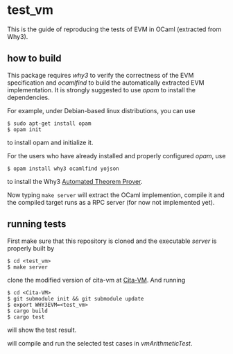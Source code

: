 # test_vm

This is the guide of reproducing the tests of EVM in OCaml (extracted from Why3).

## how to build

This package requires *why3* to verify the correctness of the EVM specification and *ocamlfind* to 
build the automatically extracted EVM implementation. It is strongly suggested to use *opam* to 
install the dependencies.

For example, under Debian-based linux distributions, you can use

```
$ sudo apt-get install opam
$ opam init
```
to install opam and initialize it.

For the users who have already installed and properly configured *opam*, use
```
$ opam install why3 ocamlfind yojson
```
to install the Why3 [Automated Theorem Prover](http://why3.lri.fr/).

Now typing `make server` will extract the OCaml implemention, compile it and the compiled target
runs as a RPC server (for now not implemented yet).

## running tests

First make sure that this repository is cloned and the executable *server* is properly built by

```
$ cd <test_vm>
$ make server
```

clone the modified version of cita-vm at [Cita-VM](https://github.com/liyi-david/cita-vm). And running

```
$ cd <Cita-VM>
$ git submodule init && git submodule update
$ export WHY3EVM=<test_vm>
$ cargo build
$ cargo test
```
will show the test result.


will compile and run the selected test cases in *vmArithmeticTest*.
